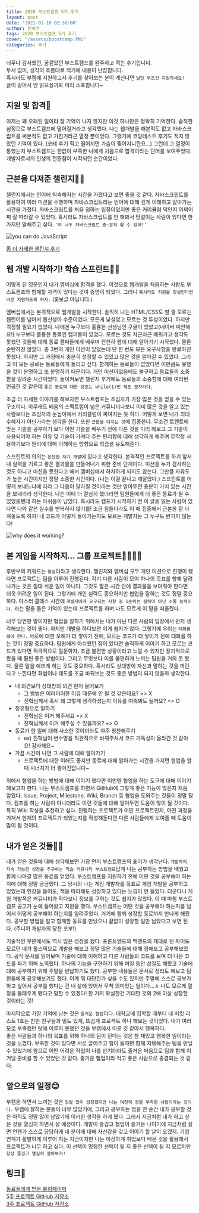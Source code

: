 ```yaml
---
title: 2020 부스트캠프 5기 후기
layout: post
date: '2021-01-10 02:30:00'
author: 진혀쿠
tags: 2020 부스트캠프 5기 후기
cover: "/assets/boostcamp.PNG"
categories: 후기
---
```

너무나 감사했던, 꿈같았던 부스트캠프를 완주하고 적는 후기입니다.  
두서 없이, 생각의 흐름대로 적기에 내용이 난잡합니다.  
혹시라도 부캠에 지원하고자 후기를 찾아보는 분이 계신다면 `일단 무조건 지원하세요!`  
글이 길어서 안 읽으실까봐 미리 스포합니다~

## 지원 및 합격🙌
이제는 꽤 오래된 일이라 잘 기억이 나지 않지만 이것 하나만은 정확히 기억한다. 솔직한 심정으로 부스트캠프에 떨어질거라고 생각했다. 나는 웹개발을 해본적도 없고 자바스크립트를 써본적도 없고 가진거라곤 열정 뿐이었다. 그랬기에 코딩테스트 후기도 적지 않았던 기억이 있다. (코테 후기 적고 떨어지면 가슴이 찢어지니깐요...) 그런데 그 열정이 통했는지 부스트캠프는 한없이 부족한 나에게 처음으로 합격이라는 단어를 보여주었다. 개발자로서의 인생의 전환점이 시작되던 순간이었다.

## 근본을 다져준 챌린지🏃‍♂️
챌린지에서는 언어에 익숙해지는 시간을 가졌다고 보면 좋을 것 같다. 자바스크립트를 활용하여 여러 미션을 수행하며 자바스크립트라는 언어에 대해 깊게 이해하고 알아가는 시간을 가졌다. 자바스크립트를 처음 접하는 입장이었지만 좋은 커리큘럼 덕인지 어찌어찌 잘 따라갈 수 있었다. 혹시라도 자바스크립트를 안 해봐서 망설이는 사람이 있다면 한 가지만 말해주고 싶다. `'야 너두 자바스크립트 충~분히 할 수 있어!'`

<img src="{{ site.baseurl }}/assets/neodoo.png" alt="you can do JavaScript" title="ya neo doo" class="picture">

[좀 더 자세한 챌린지 후기](https://jinhyukoo.github.io/%ED%9B%84%EA%B8%B0/2020/08/22/%EB%B6%80%EC%8A%A4%ED%8A%B8%EC%BA%A0%ED%94%84%EC%B1%8C%EB%A6%B0%EC%A7%80%ED%9B%84%EA%B8%B0.html)

## 웹 개발 시작하기! 학습 스프린트🏊‍♂️
어떻게 된 영문인지 내가 멤버십에 합격을 했다. 이것으로 웹개발을 처음하는 사람도 부스트캠프와 함께할 자격이 있다는 것이 증명이 되었다. 그러니 `혹시라도 지원을 망설인다면 바로 지원하도록 하자.` (홍보글 아닙니다.)

멤버십에서는 본격적으로 웹개발을 시작한다. 솔직히 나는 HTML/CSS도 할 줄 모르는 웹린이를 넘어서 웹신생아 수준이었다. 모든게 낯설었고 모르는 것 투성이었다. 하지만 걱정할 필요가 없었다. 나에겐 누구보다 훌륭한 선생님인 구글이 있었고(네이버 미안해요!) 누구보다 훌륭한 동료인 캠퍼들이 있었다. 모르는 것도 차근차근 배워가고 생각도 못했던 것들에 대해 동료 캠퍼들에게 배우며 천천히 웹에 대해 알아가기 시작했다. 물론 순탄하진 않았다. 총 3번의 개인 미션이 있었는데 단 한 번도 모든 요구사항을 완료하진 못했다. 하지만 그 과정에서 충분히 성장할 수 있었고 많은 것을 알아갈 수 있었다. 그리고 이 모든 공로는 동료들에게 돌리고 싶다. 함께하는 동료들이 없었다면 이만큼도 못했을 것이 분명하고 또 분명하기 때문이다. 개인 미션이었음에도 불구하고 동료들의 소중함을 알려준 시간이었다. 돌이켜보면 챌린지 후기에도 동료들의 소중함에 대해 여러번 언급한 것 같은데 `좋은 동료에 대한 강조는 while(1)번 해도 모자라다.`

조금 더 자세한 이야기를 해보자면 부스트캠프는 초심자가 가장 많은 것을 얻을 수 있는 구조이다. 아무래도 배움의 스펙트럼이 넓은 커뮤니티다보니 이미 많은 것을 알고 있는 사람보다는 초심자의 눈높이에서 커리큘럼이 짜여지는 듯 하다. 어떻게 보면 내가 최대 수혜자가 아닌가라는 생각을 한다. 또한 `근본을 다지는 것`에 집중한다. 무조건 트렌트에 맞는 기술을 공부하기 보다 어떤 기술을 배우기 전에 다른 것을 미리 해보고 그 기술이 사용되어야 하는 이유 및 기술이 가져다 주는 편리함에 대해 생각하게 해주며 무작정 사용하기보다 원리에 대해 이해하는 방향으로 학습을 유도해준다. 

스프린트의 의의는 `온전한 자기 개발`에 있다고 생각한다. 본격적인 프로젝트를 하기 앞서 내 실력을 기르고 좋은 결과물을 만들어내기 위한 준비 단계이다. 미션을 누가 검사하는 것도 아니고 미션을 못한다고 해서 멤버십에서 하차하게 되지도 않는다. 그만큼 자유도가 높은 시간이지만 정말 소중한 시간이다. (나는 이걸 끝나고 깨달았다.) 스프린트를 어떻게 보내느냐에 따라 그 다음이 달라질 것이라는 것만 알아두면 충분히 가치 있는 시간을 보내리라 생각한다. 나는 이때 더 열심히 했더라면 팀원들에게 더 좋은 동료가 될 수 있었을텐데 하는 아쉬움이 남았다. 혹시라도 캠프가 시작하기 전 이 글을 읽는 사람이 있다면 나와 같은 실수를 반복하지 않기를! 조금 힘들더라도 이 때 집중해서 근본을 잘 다져놓도록 하자! 내 코드가 어떻게 돌아가는지도 모르는 개발자는 그 누구도 반기지 않는다!  

<img src="{{ site.baseurl }}/assets/membership/whyworking.PNG" alt="why does it working?" title="이게되네?" class="picture">

## 본 게임을 시작하지... 그룹 프로젝트👨‍👩‍👧‍👦
후반부의 키워드는 `협업`이라고 생각한다. 챌린지와 멤버십 모두 개인 미션으로 진행이 됐다면 프로젝트는 팀을 이루어 진행된다. 각기 다른 사람이 모여 하나의 목표를 향해 달려나가는 것은 절대 쉬운 일이 아니다. 그것도 짧은 시간 안에 결과물을 보여줘야 한다면 더욱 어려운 일이 된다. 그렇기에 개인 실력도 중요하지만 협업을 잘하는 것도 정말 중요하다. 마스터 클래스 시간에 `개발자에게 요구되는 사항 중 1순위는 실력이 아닌 소통 능력이다.` 라는 말을 들은 기억이 있는데 프로젝트를 하며 나도 모르게 이 말을 떠올렸다.

너무 당연한 말이지만 협업을 잘하기 위해서는 내가 아닌 다른 사람의 입장에서 먼저 생각해보는 것이 좋다. 하지만 개발을 하다보면 이게 쉽지가 않다. 그렇기에 우리는 `대화를 해야 한다.` 서로에 대한 오해가 더 쌓이기 전에, 모르는 코드가 더 쌓이기 전에 대화를 하는 것이 정말 중요하다. 팀원에게 아쉬웠던 점이 있다면 솔직하게 이야기 하고 모르는 코드가 있다면 적극적으로 질문하자. 조금 불편한 상황이라고 느낄 수 있지만 장기적으로 봤을 때 훨씬 좋은 방법이다. 그리고 무엇보다 이를 불편하게 느끼는 팀원을 거의 못 봤다. 물론 말을 예쁘게 하는 것도 중요하다. 혹시라도 상대방이 자신과 말하는 것을 꺼린다고 느낀다면 화법이나 태도를 조금 바꿔보는 것도 좋은 방법이 되지 않을까 생각한다.

- 내 의견보다 상대방의 의견 먼저 물어보기
    - 그 방법은 이러이러한 이유 때문에 안 될 것 같은데요? => X
    - 진혁님께서 혹시 왜 그렇게 생각하셨는지 이유를 여쭤봐도 될까요? => O
- 청유형으로 말하기
    - 진혁님은 이거 해주세요 => X
    - 진혁님께서 이거 해주실 수 있을까요? => O
- 동료가 한 일에 대해 사소한 것이더라도 자주 칭찬해주기
    - ex) 진혁님이 변수명을 직관적으로 바꿔주셔서 코드 가독성이 올라간 것 같아요! 감사해요~
- 가끔 시간이 나면 그 사람에 대해 알아가기
    - 프로젝트에 대한 이해도 좋지만 동료에 대해 알아가는 시간을 가지면 협업을 할 때 시너지가 더 좋아진답니다~

위에서 협업을 하는 방법에 대해 이야기 했다면 이번엔 협업을 하는 도구에 대해 이야기 해보고자 한다. 나는 부스트캠프를 하면서 GitHub에 그렇게 좋은 기능이 많은지 처음 알았다. Issue, Project, Milestone, Wiki, Branch 등 협업을 도와주는 것들이 정말 많다. 캠프를 하는 사람이 아니더라도 이런 것들에 대해 알아두면 도움이 많이 될 것이다. 특히 Wiki 작성을 추천하고 싶다. 진행하는 프로젝트가 어떤 프로젝트인지, 어떤 과정을 거쳐서 현재의 프로젝트가 되었는지를 작성해둔다면 다른 사람들에게 보여줄 때 도움이 많이 될 것이다.

## 내가 얻은 것들👨‍🌾
내가 얻은 것들에 대해 생각해보면 가장 먼저 부스트캠프의 표어가 생각난다. `개발자의 지속 가능한 성장을 추구하는 학습 커뮤니티 부스트캠프`답게 나는 공부하는 방법을 배웠고 함께 나아갈 많은 동료를 얻었다. 부스트캠프를 지원하기 전에 어떤 것을 공부해야 하는지에 대해 정말 궁금했다. 그 당시의 나는 게임 개발자를 목표로 게임 개발을 공부하고 있었는데 인강을 들어도, 책을 따라해도 성장하고 있다는 느낌이 안 들었다. 더군다나 게임 개발쪽은 커뮤니티가 작다보니 정보를 구하는 것도 쉽지가 않았다. 이 때 마침 부스트캠프 공고가 눈에 들어왔고 지원을 했다. 부스트캠프는 어떤 것을 공부해야 하는지를 넘어서 어떻게 공부해야 하는지를 알려주었다. 거기에 함께 성장할 동료까지 만나게 해줬다. 공부할 방법을 알고 함께할 동료를 만났으니 끝없이 성장할 일만 남았다고 보면 된다. (주니어 개발자의 당찬 포부!)

기술적인 부분에서도 역시 많은 성장을 했다. 프론트엔드와 백엔드의 제대로 된 차이도 모르던 내가 풀스택으로 개발을 해보고 정말 많은 기술들에 대해 접해보고 공부해보았다. 공식 문서를 읽어보며 기술에 대해 이해하고 다른 사람들의 코드를 보며 더 나은 코드를 짜기 위해 노력했다. 하나의 기능을 구현하기 위해 며칠 동안 삽질도 해봤고 기술에 대해 공부하기 위해 주말을 반납하기도 했다. 공부한 내용들은 문서로 정리도 해보고 팀원들에게 공유해보기도 했다. 이게 뭐 대단한가 싶을 수도 있지만 주말에 스스로 공부가 하고 싶어서 공부를 했다는 건 내 삶에 있어서 무척 의미있는 일이다...ㅎ 나도 모르게 열정을 불태우게 됐다고 말할 수 있겠다! 한 가지 확실한건 기대한 것의 2배 이상 성장할 것이라는 것!

마지막으로 가장 기억에 남는 것은 `즐거운 협업`이다. 대학교에 입학할 때부터 내 버킷 리스트 1호는 친한 친구들과 밀도 있게, 뜨겁게 프로젝트 하나 해보는 것이었다. 내가 여러모로 부족했던 탓에 이루지 못했던 것을 부캠에서 이룬 것 같아서 행복하다.  
좋은 사람들과 하나의 목표를 위해 하나의 팀이 된다는 것은 참 재밌고 행복한 일이라는 것을 느꼈다. 부족한 것이 있다면 서로 끌어주고 힘이 들때면 함께 지탱해주는 팀을 만날 수 있었기에 앞으로 어떤 어려운 작업이 나를 반기더라도 즐거운 마음으로 팀과 함께 이겨낼 준비를 할 수 있었던 것 같다. 즐거운 협업이라 적고 좋은 사람으로 종결되는 것 같다.

## 앞으로의 일정😊
부캠을 하면서 느끼는 것은 `정말 많이 성장했지만 나는 여전히 정말 부족한 사람이라는 것이다.` 부캠에 잘하는 분들이 너무 많았기에, 그리고 공부하는 법을 안 순간 내가 공부할 것은 아직도 정말 많이 남았기에 이러한 생각을 하게 됐다. 그래서 지금처럼 내가 하고 싶은 것을 열심히 하면서 살 예정이다. 개발이 즐겁고 협업이 즐거운 나이기에 지금처럼 살면 언젠가 스스로 당당하게 내 분야에 대해 자신감을 갖고 이야기 할 날이 오겠지. 기업 연계가 활발하게 이루어 지는 지금이지만 나는 이상하게 취업보다 배운 것을 활용해서 프로젝트가 너무 하고 싶다. 이 선택이 멍청한 선택이 될 지 좋은 선택이 될 지 모르지만 `항상 즐겁고 열심히 살아보자!`

## 링크🔗
[동료들에게 받은 롤링페이퍼](https://rollingpaper.site/rolls/377829?editable=true)  
[5주 프로젝트 GitHub 저장소](https://github.com/boostcamp-2020/Project18-B-Web-Duxit)  
[3주 프로젝트 GitHub 저장소](https://github.com/boostcamp-2020/IssueTracker-40)